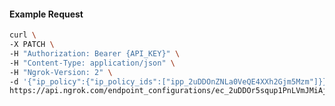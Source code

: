 <!-- Code generated for API Clients. DO NOT EDIT. -->

#### Example Request

```bash
curl \
-X PATCH \
-H "Authorization: Bearer {API_KEY}" \
-H "Content-Type: application/json" \
-H "Ngrok-Version: 2" \
-d '{"ip_policy":{"ip_policy_ids":["ipp_2uDDOnZNLa0VeQE4XXh2Gjm5Mzm"]}}' \
https://api.ngrok.com/endpoint_configurations/ec_2uDDOr5squp1PnLVmJMiAjFNpqJ
```
